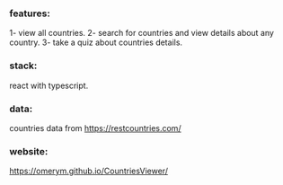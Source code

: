 ### features:
1- view all countries.
2- search for countries and view details about any country.
3- take a quiz about countries details.
### stack:
react with typescript.
### data:
countries data from https://restcountries.com/

### website:
https://omerym.github.io/CountriesViewer/

